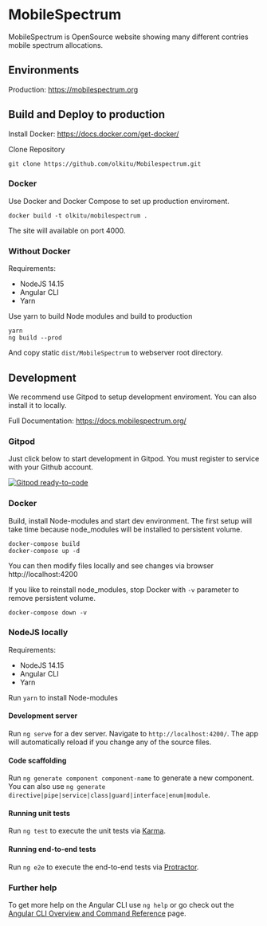 # MobileSpectrum

MobileSpectrum is OpenSource website showing many different contries mobile spectrum allocations. 

## Environments

Production: https://mobilespectrum.org

## Build and Deploy to production

Install Docker: https://docs.docker.com/get-docker/

Clone Repository

```
git clone https://github.com/olkitu/Mobilespectrum.git
```

### Docker

Use Docker and Docker Compose to set up production enviroment.

```
docker build -t olkitu/mobilespectrum .
```

The site will available on port 4000.

### Without Docker

Requirements:

* NodeJS 14.15
* Angular CLI
* Yarn

Use yarn to build Node modules and build to production

```
yarn
ng build --prod
```

And copy static `dist/MobileSpectrum` to webserver root directory. 

## Development

We recommend use Gitpod to setup development enviroment. You can also install it to locally.

Full Documentation: https://docs.mobilespectrum.org/

### Gitpod

Just click below to start development in Gitpod. You must register to service with your Github account. 

[![Gitpod ready-to-code](https://img.shields.io/badge/Gitpod-ready--to--code-blue?logo=gitpod)](https://gitpod.io/#https://github.com/olkitu/Mobilespectrum)

### Docker

Build, install Node-modules and start dev environment. The first setup will take time because node_modules will be installed to persistent volume.

```
docker-compose build
docker-compose up -d
```

You can then modify files locally and see changes via browser http://localhost:4200

If you like to reinstall node_modules, stop Docker with `-v` parameter to remove persistent volume.

```
docker-compose down -v
```

### NodeJS locally

Requirements:

* NodeJS 14.15
* Angular CLI
* Yarn

Run `yarn` to install Node-modules

#### Development server

Run `ng serve` for a dev server. Navigate to `http://localhost:4200/`. The app will automatically reload if you change any of the source files.

#### Code scaffolding

Run `ng generate component component-name` to generate a new component. You can also use `ng generate directive|pipe|service|class|guard|interface|enum|module`.

#### Running unit tests

Run `ng test` to execute the unit tests via [Karma](https://karma-runner.github.io).

#### Running end-to-end tests

Run `ng e2e` to execute the end-to-end tests via [Protractor](http://www.protractortest.org/).

### Further help

To get more help on the Angular CLI use `ng help` or go check out the [Angular CLI Overview and Command Reference](https://angular.io/cli) page.
